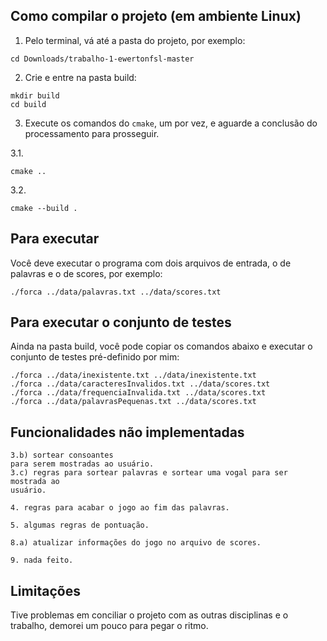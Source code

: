 ## Como compilar o projeto (em ambiente Linux)
1. Pelo terminal, vá até a pasta do projeto, por exemplo:
```
cd Downloads/trabalho-1-ewertonfsl-master
```
2. Crie e entre na pasta build:
```
mkdir build
cd build
```
3. Execute os comandos do `cmake`, um por vez, e aguarde a conclusão do processamento para prosseguir.

3.1. 
```
cmake ..
```
3.2. 
```
cmake --build .
```

## Para executar
Você deve executar o programa com dois arquivos de entrada, o de palavras e o de scores, por exemplo:
```
./forca ../data/palavras.txt ../data/scores.txt
```


## Para executar o conjunto de testes
Ainda na pasta build, você pode copiar os comandos abaixo e executar o conjunto de testes pré-definido por mim:

```
./forca ../data/inexistente.txt ../data/inexistente.txt
./forca ../data/caracteresInvalidos.txt ../data/scores.txt
./forca ../data/frequenciaInvalida.txt ../data/scores.txt
./forca ../data/palavrasPequenas.txt ../data/scores.txt
```


## Funcionalidades não implementadas
```
3.b) sortear consoantes
para serem mostradas ao usuário.
3.c) regras para sortear palavras e sortear uma vogal para ser mostrada ao
usuário.

4. regras para acabar o jogo ao fim das palavras.

5. algumas regras de pontuação.

8.a) atualizar informações do jogo no arquivo de scores.

9. nada feito.
```

## Limitações
Tive problemas em conciliar o projeto com as outras disciplinas e o trabalho, demorei um pouco para pegar o ritmo.
